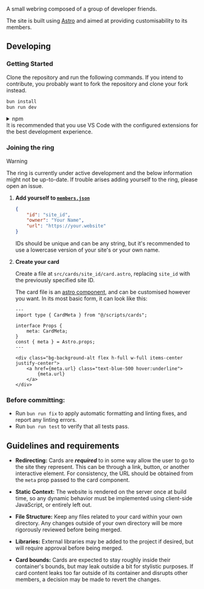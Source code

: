 A small webring composed of a group of developer friends.

The site is built using [Astro](https://astro.build/) and aimed at providing customisability to its members.

## Developing

### Getting Started

Clone the repository and run the following commands.
If you intend to contribute, you probably want to fork the repository and clone your fork instead.

```sh
bun install
bun run dev
```

<details>
<summary>npm</summary>

```sh
npm install
npm run dev
```

</details>
It is recommended that you use VS Code with the configured extensions for the best development experience.

### Joining the ring

> [!WARNING]
> The ring is currently under active development and the below information might not be up-to-date.
> If trouble arises adding yourself to the ring, please open an issue.

<!-- MAINTAINER TODO LIST:
- Explain requirements for the site to be accepted into the ring.
- Document new card naming rules (alphanumerical with underscores)
 -->

1. **Add yourself to [`members.json`](src/members.json)**

    ```json
    {
        "id": "site_id",
        "owner": "Your Name",
        "url": "https://your.website"
    }
    ```

    IDs should be unique and can be any string, but it's recommended to use a lowercase version of your site's or your own name.

2. **Create your card**

    Create a file at `src/cards/site_id/card.astro`, replacing `site_id` with the previously specified site ID.

    The card file is an [astro component](https://docs.astro.build/en/basics/astro-components/), and can be customised however you want. In its most basic form, it can look like this:

    ```astro
    ---
    import type { CardMeta } from "@/scripts/cards";

    interface Props {
        meta: CardMeta;
    }
    const { meta } = Astro.props;
    ---

    <div class="bg-background-alt flex h-full w-full items-center justify-center">
        <a href={meta.url} class="text-blue-500 hover:underline">
            {meta.url}
        </a>
    </div>
    ```

### Before committing:

- Run `bun run fix` to apply automatic formatting and linting fixes, and report any linting errors.
- Run `bun run test` to verify that all tests pass.

## Guidelines and requirements

- **Redirecting:**
  Cards are _**required**_ to in some way allow the user to go to the site they represent.
  This can be through a link, button, or another interactive element.
  For consistency, the URL should be obtained from the `meta` prop passed to the card component.

- **Static Context:**
  The website is rendered on the server once at build time, so any dynamic behavior must be implemented using client-side JavaScript, or entirely left out.

- **File Structure:**
  Keep any files related to your card within your own directory. Any changes outside of your own directory will be more rigorously reviewed before being merged.

- **Libraries:**
  External libraries may be added to the project if desired, but will require approval before being merged.

- **Card bounds:**
  Cards are expected to stay roughly inside their container's bounds, but may leak outside a bit for stylistic purposes.
  If card content leaks too far outside of its container and disrupts other members, a decision may be made to revert the changes.
